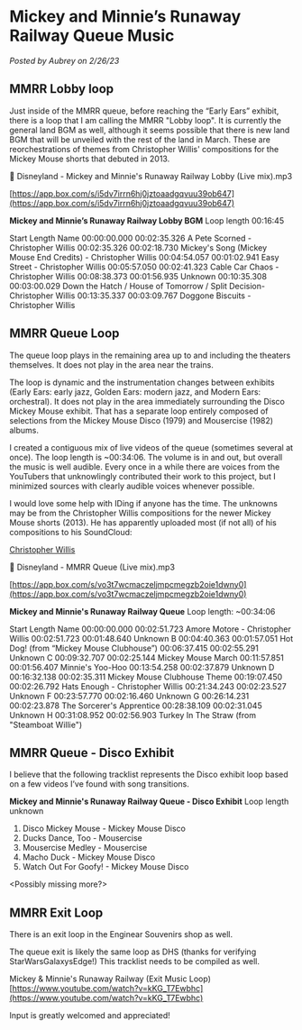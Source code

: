 # Mickey and Minnie’s Runaway Railway Queue Music

*Posted by Aubrey on 2/26/23*

## MMRR Lobby loop

Just inside of the MMRR queue, before reaching the “Early Ears” exhibit, there is a loop that I am calling the MMRR "Lobby loop". It is currently the general land BGM as well, although it seems possible that there is new land BGM that will be unveiled with the rest of the land in March. These are reorchestrations of themes from Christopher Willis' compositions for the Mickey Mouse shorts that debuted in 2013.

<aside>
📌 Disneyland - Mickey and Minnie's Runaway Railway Lobby (Live mix).mp3

[https://app.box.com/s/i5dv7irrn6hj0jztoaadgqvuu39ob647](https://app.box.com/s/i5dv7irrn6hj0jztoaadgqvuu39ob647)

</aside>

**Mickey and Minnie’s Runaway Railway Lobby BGM**
Loop length 00:16:45

Start	                        Length	                Name
00:00:00.000	00:02:35.326	A Pete Scorned - Christopher Willis
00:02:35.326	00:02:18.730	Mickey's Song (Mickey Mouse End Credits) - Christopher Willis
00:04:54.057	00:01:02.941	Easy Street - Christopher Willis
00:05:57.050	00:02:41.323	Cable Car Chaos - Christopher Willis
00:08:38.373	00:01:56.935	Unknown
00:10:35.308	00:03:00.029	Down the Hatch / House of Tomorrow / Split Decision- Christopher Willis
00:13:35.337	00:03:09.767	Doggone Biscuits - Christopher Willis

## MMRR Queue Loop

The queue loop plays in the remaining area up to and including the theaters themselves. It does not play in the area near the trains.

The loop is dynamic and the instrumentation changes between exhibits (Early Ears: early jazz, Golden Ears: modern jazz, and Modern Ears: orchestral). It does not play in the area immediately surrounding the Disco Mickey Mouse exhibit. That has a separate loop entirely composed of selections from the Mickey Mouse Disco (1979) and Mousercise (1982) albums.

I created a contiguous mix of live videos of the queue (sometimes several at once). The loop length is ~00:34:06. The volume is in and out, but overall the music is well audible. Every once in a while there are voices from the YouTubers that unknowlingly contributed their work to this project, but I minimized sources with clearly audible voices whenever possible.

I would love some help with IDing if anyone has the time. The unknowns may be from the Christopher Willis compositions for the newer Mickey Mouse shorts (2013). He has apparently uploaded most (if not all) of his compositions to his SoundCloud:

[Christopher Willis](https://soundcloud.com/christopher-t-willis)

<aside>
📌 Disneyland - MMRR Queue (Live mix).mp3

[https://app.box.com/s/vo3t7wcmaczeljmpcmegzb2oie1dwny0](https://app.box.com/s/vo3t7wcmaczeljmpcmegzb2oie1dwny0)

</aside>

**Mickey and Minnie's Runaway Railway Queue**
Loop length: ~00:34:06

Start	                        Length	                Name
00:00:00.000	00:02:51.723	Amore Motore - Christopher Willis
00:02:51.723	00:01:48.640	Unknown B
00:04:40.363	00:01:57.051	Hot Dog! (from “Mickey Mouse Clubhouse”)
00:06:37.415	00:02:55.291	Unknown C
00:09:32.707	00:02:25.144	Mickey Mouse March
00:11:57.851	00:01:56.407	Minnie's Yoo-Hoo
00:13:54.258	00:02:37.879	Unknown D
00:16:32.138	00:02:35.311	Mickey Mouse Clubhouse Theme
00:19:07.450	00:02:26.792	Hats Enough - Christopher Willis
00:21:34.243	00:02:23.527	Unknown F
00:23:57.770	00:02:16.460	Unknown G
00:26:14.231	00:02:23.878	The Sorcerer's Apprentice
00:28:38.109	00:02:31.045	Unknown H
00:31:08.952	00:02:56.903	Turkey In The Straw (from "Steamboat Willie")

## MMRR Queue - Disco Exhibit

I believe that the following tracklist represents the Disco exhibit loop based on a few videos I’ve found with song transitions.

**Mickey and Minnie's Runaway Railway Queue - Disco Exhibit**
Loop length unknown

1. Disco Mickey Mouse - Mickey Mouse Disco
2. Ducks Dance, Too - Mousercise
3. Mousercise Medley - Mousercise
4. Macho Duck - Mickey Mouse Disco
5. Watch Out For Goofy! - Mickey Mouse Disco

<Possibly missing more?>

## MMRR Exit Loop

There is an exit loop in the Enginear Souvenirs shop as well.

The queue exit is likely the same loop as DHS (thanks for verifying StarWarsGalaxysEdge!) This tracklist needs to be compiled as well.

Mickey & Minnie's Runaway Railway (Exit Music Loop)
[https://www.youtube.com/watch?v=kKG_T7Ewbhc](https://www.youtube.com/watch?v=kKG_T7Ewbhc)

Input is greatly welcomed and appreciated!
